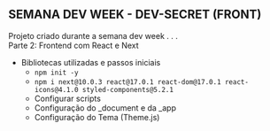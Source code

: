 ## SEMANA DEV WEEK - DEV-SECRET (FRONT)

Projeto criado durante a semana dev week . . .    
Parte 2: Frontend com React e Next

- Bibliotecas utilizadas e passos iniciais
  - `npm init -y`
  - `npm i next@10.0.3 react@17.0.1 react-dom@17.0.1 react-icons@4.1.0 styled-components@5.2.1`
  - Configurar scripts
  - Configuração do _document e da _app
  - Configuração do Tema (Theme.js)

